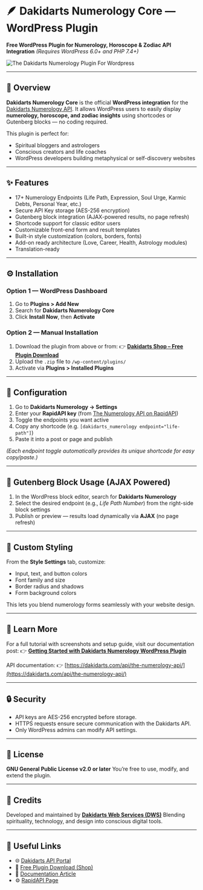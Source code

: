 # 🪶 Dakidarts Numerology Core — WordPress Plugin

**Free WordPress Plugin for Numerology, Horoscope & Zodiac API Integration**
*(Requires WordPress 6.0+ and PHP 7.4+)*

![The Dakidarts Numerology Plugin For Wordpress](https://res.cloudinary.com/ds64xs2lp/image/upload/v1759826979/plugincover_jabtnn.jpg)

---

## 🔮 Overview

**Dakidarts Numerology Core** is the official **WordPress integration** for the [Dakidarts Numerology API](https://dakidarts.com/api/the-numerology-api/).
It allows WordPress users to easily display **numerology, horoscope, and zodiac insights** using shortcodes or Gutenberg blocks — no coding required.

This plugin is perfect for:

* Spiritual bloggers and astrologers
* Conscious creators and life coaches
* WordPress developers building metaphysical or self-discovery websites

---

## ✨ Features

* 17+ Numerology Endpoints (Life Path, Expression, Soul Urge, Karmic Debts, Personal Year, etc.)
* Secure API Key storage (AES-256 encryption)
* Gutenberg block integration (AJAX-powered results, no page refresh)
* Shortcode support for classic editor users
* Customizable front-end form and result templates
* Built-in style customization (colors, borders, fonts)
* Add-on ready architecture (Love, Career, Health, Astrology modules)
* Translation-ready

---

## ⚙️ Installation

### Option 1 — WordPress Dashboard

1. Go to **Plugins > Add New**
2. Search for **Dakidarts Numerology Core**
3. Click **Install Now**, then **Activate**

### Option 2 — Manual Installation

1. Download the plugin from above or from:
   👉 **[Dakidarts Shop – Free Plugin Download](https://shop.dakidarts.com/product/dakidarts-numerology-plugin-core-free-wordpress-plugin-for-numerology-horoscope-zodiac-api-integration/)**
2. Upload the `.zip` file to `/wp-content/plugins/`
3. Activate via **Plugins > Installed Plugins**

---

## 🔑 Configuration

1. Go to **Dakidarts Numerology → Settings**
2. Enter your **RapidAPI key** (from [The Numerology API on RapidAPI](https://rapidapi.com/dakidarts-dakidarts-default/api/the-numerology-api))
3. Toggle the endpoints you want active
4. Copy any shortcode (e.g. `[dakidarts_numerology endpoint="life-path"]`)
5. Paste it into a post or page and publish

*(Each endpoint toggle automatically provides its unique shortcode for easy copy/paste.)*

---

## 🧩 Gutenberg Block Usage (AJAX Powered)

1. In the WordPress block editor, search for **Dakidarts Numerology**
2. Select the desired endpoint (e.g., *Life Path Number*) from the right-side block settings
3. Publish or preview — results load dynamically via **AJAX** (no page refresh)

---

## 🎨 Custom Styling

From the **Style Settings** tab, customize:

* Input, text, and button colors
* Font family and size
* Border radius and shadows
* Form background colors

This lets you blend numerology forms seamlessly with your website design.

---

## 🧠 Learn More

For a full tutorial with screenshots and setup guide, visit our documentation post:
👉 **[Getting Started with Dakidarts Numerology WordPress Plugin](https://hub.dakidarts.com/getting-started-with-dakidarts-numerology-wordpress-plugin/)**

API documentation:
👉 [https://dakidarts.com/api/the-numerology-api/](https://dakidarts.com/api/the-numerology-api/)

---

## 🔒 Security

* API keys are AES-256 encrypted before storage.
* HTTPS requests ensure secure communication with the Dakidarts API.
* Only WordPress admins can modify API settings.

---

## 📜 License

**GNU General Public License v2.0 or later**
You’re free to use, modify, and extend the plugin.

---

## 💫 Credits

Developed and maintained by **[Dakidarts Web Services (DWS)](https://dakidarts.com)**
Blending spirituality, technology, and design into conscious digital tools.

---

## 🔗 Useful Links

* 🌐 [Dakidarts API Portal](https://dakidarts.com/api/the-numerology-api/)
* 🛒 [Free Plugin Download (Shop)](https://shop.dakidarts.com/product/dakidarts-numerology-plugin-core-free-wordpress-plugin-for-numerology-horoscope-zodiac-api-integration/)
* 🧭 [Documentation Article](https://hub.dakidarts.com/getting-started-with-dakidarts-numerology-wordpress-plugin/)
* ⚙️ [RapidAPI Page](https://rapidapi.com/dakidarts-dakidarts-default/api/the-numerology-api)


